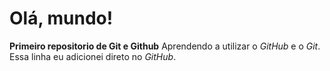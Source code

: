 # Olá, mundo!
 **Primeiro repositorio de Git e Github**
Aprendendo a utilizar o *GitHub* e o *Git*.
Essa linha eu adicionei direto no *GitHub*.
